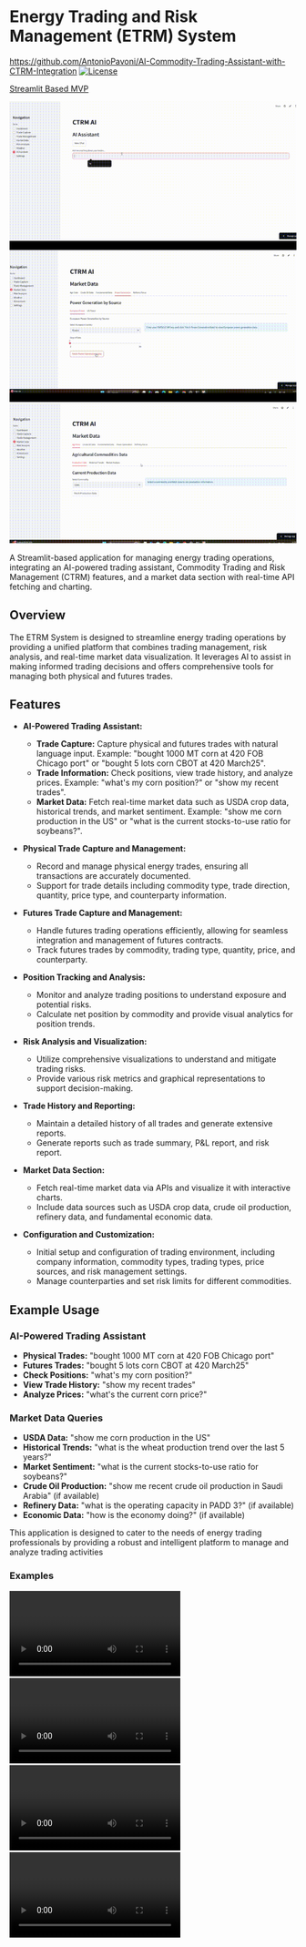 # Energy Trading and Risk Management (ETRM) System

https://github.com/AntonioPavoni/AI-Commodity-Trading-Assistant-with-CTRM-Integration
[![License](https://img.shields.io/github/license/AntonioPavoni/AI-Commodity-Trading-Assistant-with-CTRM-Integration.svg)](https://github.com/AntonioPavoni/AI-Commodity-Trading-Assistant-with-CTRM-Integration/blob/main/LICENSE)

[Streamlit Based MVP](https://etrmai-systemv1.streamlit.app/)

![AI Assistant Trade Capture](https://github.com/AntonioPavoni/AI-Commodity-Trading-Assistant-with-CTRM-Integration/blob/main/AI%20Trading%20Assistant%20Trade%20Capture.gif)
![AI Trading Assistant - Example Market Data API Calls - Oil and Power](https://github.com/AntonioPavoni/AI-Commodity-Trading-Assistant-with-CTRM-Integration/blob/main/AI%20Trading%20Assistant%20-%20Example%20Market%20Data%20API%20Calls%20-%20Oil%20and%20Power.gif)
![AI Trading Assistant - Market Data UI Section](https://github.com/AntonioPavoni/AI-Commodity-Trading-Assistant-with-CTRM-Integration/blob/main/AI%20Trading%20Assistant%20-%20Market%20Data%20UI%20Section.gif)

A Streamlit-based application for managing energy trading operations, integrating an AI-powered trading assistant, Commodity Trading and Risk Management (CTRM) features, and a market data section with real-time API fetching and charting.

## Overview

The ETRM System is designed to streamline energy trading operations by providing a unified platform that combines trading management, risk analysis, and real-time market data visualization. It leverages AI to assist in making informed trading decisions and offers comprehensive tools for managing both physical and futures trades.

## Features

- **AI-Powered Trading Assistant:** 
  - **Trade Capture:** Capture physical and futures trades with natural language input. Example: "bought 1000 MT corn at 420 FOB Chicago port" or "bought 5 lots corn CBOT at 420 March25".
  - **Trade Information:** Check positions, view trade history, and analyze prices. Example: "what's my corn position?" or "show my recent trades".
  - **Market Data:** Fetch real-time market data such as USDA crop data, historical trends, and market sentiment. Example: "show me corn production in the US" or "what is the current stocks-to-use ratio for soybeans?".

- **Physical Trade Capture and Management:** 
  - Record and manage physical energy trades, ensuring all transactions are accurately documented.
  - Support for trade details including commodity type, trade direction, quantity, price type, and counterparty information.

- **Futures Trade Capture and Management:**
  - Handle futures trading operations efficiently, allowing for seamless integration and management of futures contracts.
  - Track futures trades by commodity, trading type, quantity, price, and counterparty.

- **Position Tracking and Analysis:**
  - Monitor and analyze trading positions to understand exposure and potential risks.
  - Calculate net position by commodity and provide visual analytics for position trends.

- **Risk Analysis and Visualization:**
  - Utilize comprehensive visualizations to understand and mitigate trading risks.
  - Provide various risk metrics and graphical representations to support decision-making.

- **Trade History and Reporting:**
  - Maintain a detailed history of all trades and generate extensive reports.
  - Generate reports such as trade summary, P&L report, and risk report.

- **Market Data Section:**
  - Fetch real-time market data via APIs and visualize it with interactive charts.
  - Include data sources such as USDA crop data, crude oil production, refinery data, and fundamental economic data.

- **Configuration and Customization:**
  - Initial setup and configuration of trading environment, including company information, commodity types, trading types, price sources, and risk management settings.
  - Manage counterparties and set risk limits for different commodities.

## Example Usage

### AI-Powered Trading Assistant

- **Physical Trades:** "bought 1000 MT corn at 420 FOB Chicago port"
- **Futures Trades:** "bought 5 lots corn CBOT at 420 March25"
- **Check Positions:** "what's my corn position?"
- **View Trade History:** "show my recent trades"
- **Analyze Prices:** "what's the current corn price?"

### Market Data Queries

- **USDA Data:** "show me corn production in the US"
- **Historical Trends:** "what is the wheat production trend over the last 5 years?"
- **Market Sentiment:** "what is the current stocks-to-use ratio for soybeans?"
- **Crude Oil Production:** "show me recent crude oil production in Saudi Arabia" (if available)
- **Refinery Data:** "what is the operating capacity in PADD 3?" (if available)
- **Economic Data:** "how is the economy doing?" (if available)

This application is designed to cater to the needs of energy trading professionals by providing a robust and intelligent platform to manage and analyze trading activities


### Examples
![Watch the video](https://github.com/AntonioPavoni/AI-Commodity-Trading-Assistant-with-CTRM-Integration/blob/main/AI%20Trading%20Assistant%20Trade%20Capture.mp4)
![Watch the video](https://github.com/AntonioPavoni/AI-Commodity-Trading-Assistant-with-CTRM-Integration/blob/main/AI%20Trading%20Assistant%20-%20Example%20Market%20Data%20API%20Calls%20-%20Oil%20and%20Power.mp4)
![Watch the video](https://github.com/AntonioPavoni/AI-Commodity-Trading-Assistant-with-CTRM-Integration/blob/main/AI%20Trading%20Assistant%20Position.mp4)
![Watch the video](https://github.com/AntonioPavoni/AI-Commodity-Trading-Assistant-with-CTRM-Integration/blob/main/AI%20Trading%20Assistant%20-%20Example%20Market%20Data%20API%20Calls.mp4)


